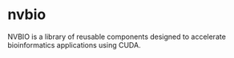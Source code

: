 nvbio
=====

NVBIO is a library of reusable components designed to accelerate bioinformatics applications using CUDA.

